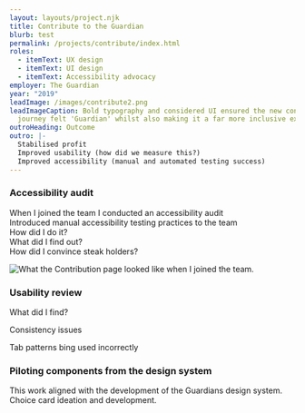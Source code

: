 ```yaml
---
layout: layouts/project.njk
title: Contribute to the Guardian
blurb: test
permalink: /projects/contribute/index.html
roles:
  - itemText: UX design
  - itemText: UI design
  - itemText: Accessibility advocacy
employer: The Guardian
year: "2019"
leadImage: /images/contribute2.png
leadImageCaption: Bold typography and considered UI ensured the new contribution
  journey felt 'Guardian' whilst also making it a far more inclusive experience.
outroHeading: Outcome
outro: |-
  Stabilised profit
  Improved usability (how did we measure this?)
  Improved accessibility (manual and automated testing success)
---
```

### Accessibility audit

When I joined the team I conducted an accessibility audit\
Introduced manual accessibility testing practices to the team\
How did I do it?\
What did I find out?\
How did I convince steak holders?

![](/images/the-before.png "What the Contribution page looked like when I joined the team.")

### Usability review

What did I find?

Consistency issues

Tab patterns bing used incorrectly

### Piloting components from the design system 

This work aligned with the development of the Guardians design system. \
Choice card ideation and development.